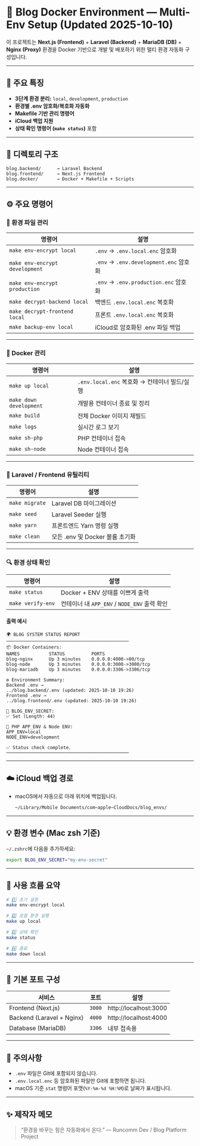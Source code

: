 # 🐳 Blog Docker Environment — Multi-Env Setup (Updated 2025-10-10)

이 프로젝트는 **Next.js (Frontend)** + **Laravel (Backend)** + **MariaDB (DB)** + **Nginx (Proxy)** 환경을
Docker 기반으로 개발 및 배포하기 위한 멀티 환경 자동화 구성입니다.

---

## 🚀 주요 특징

- **3단계 환경 분리:** `local`, `development`, `production`
- **환경별 .env 암호화/복호화 자동화**
- **Makefile 기반 관리 명령어**
- **iCloud 백업 지원**
- **상태 확인 명령어 (`make status`)** 포함

---

## 📁 디렉토리 구조

```
blog.backend/      → Laravel Backend
blog.frontend/     → Next.js Frontend
blog.docker/       → Docker + Makefile + Scripts
```

---

## ⚙️ 주요 명령어

### 🔐 환경 파일 관리

| 명령어 | 설명 |
|--------|------|
| `make env-encrypt local` | `.env` → `.env.local.enc` 암호화 |
| `make env-encrypt development` | `.env` → `.env.development.enc` 암호화 |
| `make env-encrypt production` | `.env` → `.env.production.enc` 암호화 |
| `make decrypt-backend local` | 백엔드 `.env.local.enc` 복호화 |
| `make decrypt-frontend local` | 프론트 `.env.local.enc` 복호화 |
| `make backup-env local` | iCloud로 암호화된 .env 파일 백업 |

---

### 🐳 Docker 관리

| 명령어 | 설명 |
|--------|------|
| `make up local` | `.env.local.enc` 복호화 → 컨테이너 빌드/실행 |
| `make down development` | 개발용 컨테이너 종료 및 정리 |
| `make build` | 전체 Docker 이미지 재빌드 |
| `make logs` | 실시간 로그 보기 |
| `make sh-php` | PHP 컨테이너 접속 |
| `make sh-node` | Node 컨테이너 접속 |

---

### 🧩 Laravel / Frontend 유틸리티

| 명령어 | 설명 |
|--------|------|
| `make migrate` | Laravel DB 마이그레이션 |
| `make seed` | Laravel Seeder 실행 |
| `make yarn` | 프론트엔드 Yarn 명령 실행 |
| `make clean` | 모든 .env 및 Docker 볼륨 초기화 |

---

### 🔍 환경 상태 확인

| 명령어 | 설명 |
|--------|------|
| `make status` | Docker + ENV 상태를 이쁘게 출력 |
| `make verify-env` | 컨테이너 내 `APP_ENV` / `NODE_ENV` 출력 확인 |

#### 출력 예시

```
🌍 BLOG SYSTEM STATUS REPORT
──────────────────────────────────────────────
📦 Docker Containers:
NAMES           STATUS          PORTS
blog-nginx      Up 3 minutes    0.0.0.0:4000->80/tcp
blog-node       Up 3 minutes    0.0.0.0:3000->3000/tcp
blog-mariadb    Up 3 minutes    0.0.0.0:3306->3306/tcp

⚙️ Environment Summary:
Backend .env →
../blog.backend/.env (updated: 2025-10-10 19:26)
Frontend .env →
../blog.frontend/.env (updated: 2025-10-10 19:26)

🔑 BLOG_ENV_SECRET:
✅ Set (Length: 44)

🧩 PHP APP_ENV & Node ENV:
APP_ENV=local
NODE_ENV=development

✅ Status check complete.
──────────────────────────────────────────────
```

---

## ☁️ iCloud 백업 경로

- macOS에서 자동으로 아래 위치에 백업됩니다.
  ```bash
  ~/Library/Mobile Documents/com~apple~CloudDocs/blog_envs/
  ```

---

## 💡 환경 변수 (Mac zsh 기준)

`~/.zshrc`에 다음을 추가하세요:

```bash
export BLOG_ENV_SECRET="my-env-secret"
```

---

## 🧠 사용 흐름 요약

```bash
# 1️⃣ 초기 설정
make env-encrypt local

# 2️⃣ 로컬 환경 실행
make up local

# 3️⃣ 상태 확인
make status

# 4️⃣ 종료
make down local
```

---

## 🧱 기본 포트 구성

| 서비스 | 포트 | 설명 |
|---------|------|------|
| Frontend (Next.js) | `3000` | http://localhost:3000 |
| Backend (Laravel + Nginx) | `4000` | http://localhost:4000 |
| Database (MariaDB) | `3306` | 내부 접속용 |

---

## 🧩 주의사항

- `.env` 파일은 Git에 포함되지 않습니다.
- `.env.local.enc` 등 암호화된 파일만 Git에 포함하면 됩니다.
- macOS 기준 `stat` 명령어 포맷(`%Y-%m-%d %H:%M`)로 날짜가 표시됩니다.

---

## ✨ 제작자 메모

> “환경을 바꾸는 힘은 자동화에서 온다.”
> — Runcomm Dev / Blog Platform Project

